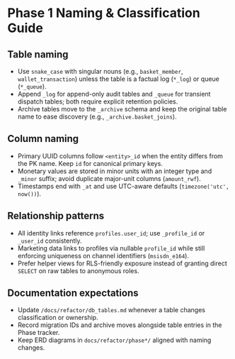 # Phase 1 Naming & Classification Guide

## Table naming
- Use `snake_case` with singular nouns (e.g., `basket_member`, `wallet_transaction`) unless the table is a factual log (`*_log`) or queue (`*_queue`).
- Append `_log` for append-only audit tables and `_queue` for transient dispatch tables; both require explicit retention policies.
- Archive tables move to the `_archive` schema and keep the original table name to ease discovery (e.g., `_archive.basket_joins`).

## Column naming
- Primary UUID columns follow `<entity>_id` when the entity differs from the PK name. Keep `id` for canonical primary keys.
- Monetary values are stored in minor units with an integer type and `_minor` suffix; avoid duplicate major-unit columns (`amount_rwf`).
- Timestamps end with `_at` and use UTC-aware defaults (`timezone('utc', now())`).

## Relationship patterns
- All identity links reference `profiles.user_id`; use `_profile_id` or `_user_id` consistently.
- Marketing data links to profiles via nullable `profile_id` while still enforcing uniqueness on channel identifiers (`msisdn_e164`).
- Prefer helper views for RLS-friendly exposure instead of granting direct `SELECT` on raw tables to anonymous roles.

## Documentation expectations
- Update `/docs/refactor/db_tables.md` whenever a table changes classification or ownership.
- Record migration IDs and archive moves alongside table entries in the Phase tracker.
- Keep ERD diagrams in `docs/refactor/phase*/` aligned with naming changes.
